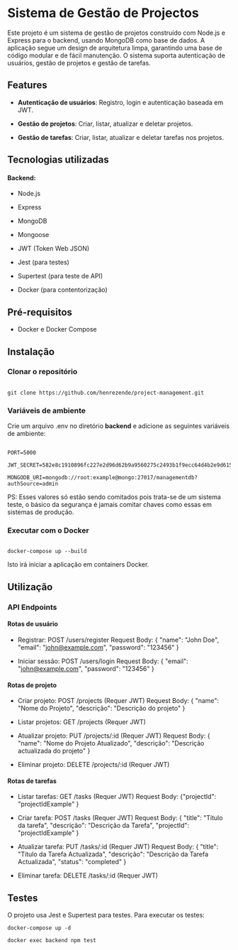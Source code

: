 # Sistema de Gestão de Projectos

Este projeto é um sistema de gestão de projetos construído com Node.js e Express para o backend, usando MongoDB como base de dados. A aplicação segue um design de arquitetura limpa, garantindo uma base de código modular e de fácil manutenção. O sistema suporta autenticação de usuários, gestão de projetos e gestão de tarefas.

## Features

- **Autenticação de usuários**: Registro, login e autenticação baseada em JWT.

- **Gestão de projetos**: Criar, listar, atualizar e deletar projetos.

- **Gestão de tarefas**: Criar, listar, atualizar e deletar tarefas nos projetos.

## Tecnologias utilizadas

#### Backend:

- Node.js

- Express

- MongoDB

- Mongoose

- JWT (Token Web JSON)

- Jest (para testes)

- Supertest (para teste de API)

- Docker (para contentorização)

## Pré-requisitos

- Docker e Docker Compose

## Instalação

### Clonar o repositório

```

git clone https://github.com/henrezende/project-management.git

```

### Variáveis de ambiente

Crie um arquivo .env no diretório **backend** e adicione as seguintes variáveis de ambiente:

```

PORT=5000

JWT_SECRET=582e8c1910896fc227e2d96d62b9a9560275c2493b1f9ecc64d4b2e9d6156578

MONGODB_URI=mongodb://root:example@mongo:27017/managementdb?authSource=admin

```

PS: Esses valores só estão sendo comitados pois trata-se de um sistema teste, o básico da segurança é jamais comitar chaves como essas em sistemas de produção.

### Executar com o Docker

```

docker-compose up --build

```

Isto irá iniciar a aplicação em containers Docker.

## Utilização

### API Endpoints

#### Rotas de usuário

- Registrar: POST /users/register
  Request Body: { "name": "John Doe", "email": "john@example.com", "password": "123456" }

- Iniciar sessão: POST /users/login
  Request Body: { "email": "john@example.com", "password": "123456" }

#### Rotas de projeto

- Criar projeto: POST /projects (Requer JWT)
  Request Body: { "name": "Nome do Projeto", "descrição": "Descrição do projeto" }

- Listar projetos: GET /projects (Requer JWT)

- Atualizar projeto: PUT /projects/:id (Requer JWT)
  Request Body: { "name": "Nome do Projeto Atualizado", "descrição": "Descrição actualizada do projeto" }

- Eliminar projeto: DELETE /projects/:id (Requer JWT)

#### Rotas de tarefas

- Listar tarefas: GET /tasks (Requer JWT)
  Request Body: {"projectId": "projectIdExample" }

- Criar tarefa: POST /tasks (Requer JWT)
  Request Body: { "title": "Título da tarefa", "descrição": "Descrição da Tarefa", "projectId": "projectIdExample" }

- Atualizar tarefa: PUT /tasks/:id (Requer JWT)
  Request Body: { "title": "Título da Tarefa Actualizada", "descrição": "Descrição da Tarefa Actualizada", "status": "completed" }

- Eliminar tarefa: DELETE /tasks/:id (Requer JWT)

## Testes

O projeto usa Jest e Supertest para testes. Para executar os testes:

```
docker-compose up -d

docker exec backend npm test
```
